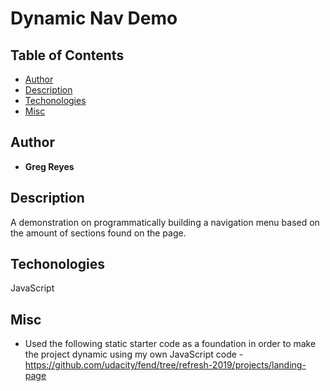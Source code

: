 # Dynamic Nav Demo

## Table of Contents

* [Author](#author)
* [Description](#description)
* [Techonologies](#techonologies)
* [Misc](#misc)


## Author

* **Greg Reyes**

## Description

A demonstration on programmatically building a navigation menu based on the amount of sections found on the page.

## Techonologies

JavaScript

## Misc
* Used the following static starter code as a foundation in order to make the project dynamic using my own JavaScript code - https://github.com/udacity/fend/tree/refresh-2019/projects/landing-page